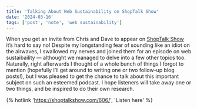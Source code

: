```yaml
---
title: 'Talking About Web Sustainability on ShopTalk Show'
date: '2024-03-16'
tags: ['post', 'note', 'web sustainability']
---
```


When you get an invite from Chris and Dave to appear on [ShopTalk Show](https://shoptalkshow.com) it’s hard to say no! Despite my longstanding fear of sounding like an idiot on the airwaves, I swallowed my nerves and joined them for an episode on web sustaibaility — althought we managed to delve into a few other topics too. Naturally, right afterwards I thought of a whole bunch of things I forgot to mention (hopefully I’ll get around to writing one or two follow-up blog posts!), but I was pleased to get the chance to talk about this important subject on such an esteemed podcast. I hope listeners will take away one or two things, and be inspired to do their own research.

{% hotlink 'https://shoptalkshow.com/606/', 'Listen here' %}
